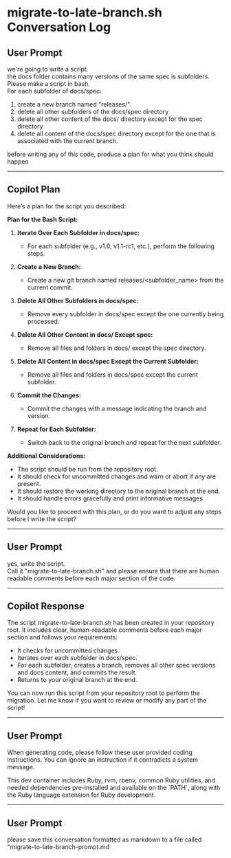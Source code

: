 # migrate-to-late-branch.sh Conversation Log

## User Prompt

we're going to write a script.  
the docs folder contains many versions of the same spec is subfolders.  
Please make a script in bash.  
For each subfolder of docs/spec:
1. create a new branch named "releases/<name of the subfolder>".
2. delete all other subfolders of the docs/spec directory
3. delete all other content of the docs/ directory except for the spec directory
4. delete all content of the docs/spec directory except for the one that is associated with the current branch. 

before writing any of this code, produce a plan for what you think should happen

---

## Copilot Plan

Here’s a plan for the script you described:

**Plan for the Bash Script:**

1. **Iterate Over Each Subfolder in docs/spec:**
   - For each subfolder (e.g., v1.0, v1.1-rc1, etc.), perform the following steps.

2. **Create a New Branch:**
   - Create a new git branch named releases/<subfolder_name> from the current commit.

3. **Delete All Other Subfolders in docs/spec:**
   - Remove every subfolder in docs/spec except the one currently being processed.

4. **Delete All Other Content in docs/ Except spec:**
   - Remove all files and folders in docs/ except the spec directory.

5. **Delete All Content in docs/spec Except the Current Subfolder:**
   - Remove all files and folders in docs/spec except the current subfolder.

6. **Commit the Changes:**
   - Commit the changes with a message indicating the branch and version.

7. **Repeat for Each Subfolder:**
   - Switch back to the original branch and repeat for the next subfolder.

**Additional Considerations:**
- The script should be run from the repository root.
- It should check for uncommitted changes and warn or abort if any are present.
- It should restore the working directory to the original branch at the end.
- It should handle errors gracefully and print informative messages.

Would you like to proceed with this plan, or do you want to adjust any steps before I write the script?

---

## User Prompt

yes, write the script.  
Call it "migrate-to-late-branch.sh" and please ensure that there are human readable comments before each major section of the code. 

---

## Copilot Response

The script migrate-to-late-branch.sh has been created in your repository root. It includes clear, human-readable comments before each major section and follows your requirements:

- It checks for uncommitted changes.
- Iterates over each subfolder in docs/spec.
- For each subfolder, creates a branch, removes all other spec versions and docs content, and commits the result.
- Returns to your original branch at the end.

You can now run this script from your repository root to perform the migration. Let me know if you want to review or modify any part of the script!

---

## User Prompt

When generating code, please follow these user provided coding instructions. You can ignore an instruction if it contradicts a system message.

<instructions>
This dev container includes Ruby, rvm, rbenv, common Ruby utilities, and needed dependencies pre-installed and available on the `PATH`, along with the Ruby language extension for Ruby development.
</instructions>

---

## User Prompt

please save this conversation formatted as markdown to a file called "migrate-to-late-branch-prompt.md
